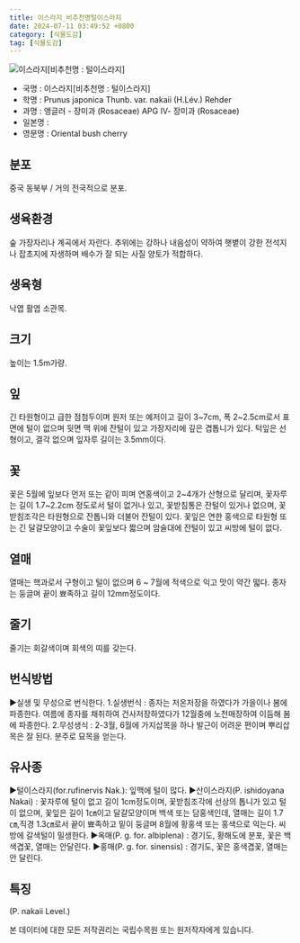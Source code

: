 ```yaml
---
title: 이스라지_비추천명털이스라지
date: 2024-07-11 03:49:52 +0800
category: [식물도감]
tag: [식물도감]
---
```




![이스라지[비추천명 : 털이스라지]](/fileUpload/plants/basic/Rosaceae/Prunus/12717/12717_1_th2.JPG)
- 국명 : 이스라지[비추천명 : 털이스라지]
- 학명 : Prunus japonica Thunb. var. nakaii (H.Lév.) Rehder
- 과명 : 앵글러 - 장미과 (Rosaceae) APG Ⅳ- 장미과 (Rosaceae)
- 일본명 : 
- 영문명 : Oriental bush cherry


## 분포
중국 동북부 / 거의 전국적으로 분포.
## 생육환경
숲 가장자리나 계곡에서 자란다. 추위에는 강하나 내음성이 약하여 햇볕이 강한 전석지나 잡초지에 자생하며 배수가 잘 되는 사질 양토가 적합하다.
## 생육형
낙엽 활엽 소관목.
## 크기
높이는 1.5m가량.
## 잎
긴 타원형이고 급한 점첨두이며 원저 또는 예저이고 길이 3~7cm, 폭 2~2.5cm로서 표면에 털이 없으며 뒷면 맥 위에 잔털이 있고 가장자리에 깊은 겹톱니가 있다. 턱잎은 선형이고, 결각 없으며 잎자루 길이는 3.5mm이다.
## 꽃
꽃은 5월에 잎보다 먼저 또는 같이 피며 연홍색이고 2~4개가 산형으로 달리며, 꽃자루는 길이 1.7~2.2cm 정도로서 털이 없거나 있고, 꽃받침통은 잔털이 있거나 없으며, 꽃받침조각은 타원형으로 잔톱니와 더불어 잔털이 있다. 꽃잎은 연한 홍색으로 타원형 또는 긴 달걀모양이고 수술이 꽃잎보다 짧으며 암술대에 잔털이 있고 씨방에 털이 없다.
## 열매
열매는 핵과로서 구형이고 털이 없으며 6 ~ 7월에 적색으로 익고 맛이 약간 떫다. 종자는 둥글며 끝이 뾰족하고 길이 12mm정도이다.
## 줄기
줄기는 회갈색이며 회색의 띠를 갖는다.    
## 번식방법
▶실생 및 무성으로 번식한다.1.실생번식 : 종자는 저온저장을 하였다가 가을이나 봄에 파종한다. 여름에 종자를 채취하여 건사저장하였다가 12월중에 노천매장하여 이듬해 봄에 파종한다. 2.무성생식 : 2-3월, 6월에 가지삽목을 하나 발근이 어려운 편이며 뿌리삽목은 잘 된다. 분주로 묘목을 얻는다.
## 유사종
▶털이스라지(for.rufinervis Nak.): 잎맥에 털이 많다.▶산이스라지(P. ishidoyana Nakai) : 꽃자루에 털이 없고 길이 1cm정도이며, 꽃받침조각에 선상의 톱니가 있고 털이 없으며, 꽃잎은 길이 1㎝이고 달걀모양이며 백색 또는 담홍색인데, 열매는 길이 1.7㎝,직경 1.3㎝로서 끝이 뾰족하고 밑이 둥글며 8월에 황홍색 또는 홍색으로 익는다. 씨방에 갈색털이 밀생한다.▶옥매(P. g. for. albiplena) : 경기도, 황해도에 분포, 꽃은 백색겹꽃, 열매는 안달린다.▶홍매(P. g. for. sinensis) : 경기도, 꽃은 홍색겹꽃, 열매는 안 달린다.
## 특징
(P. nakaii Level.)






본 데이터에 대한 모든 저작권리는 국립수목원 또는 원저작자에게 있습니다.
